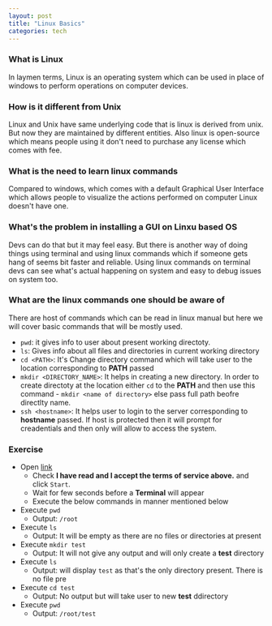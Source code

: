 ```yaml
---
layout: post
title: "Linux Basics"
categories: tech
---
```


### What is Linux
In laymen terms, Linux is an operating system which can be used in place of windows to perform operations on computer devices. 

### How is it different from Unix
Linux and Unix have same underlying code that is linux is derived from unix. But now they are maintained by different entities. Also linux is open-source which means people using it don't need to purchase any license which comes with fee.

### What is the need to learn linux commands
Compared to windows, which comes with a default Graphical User Interface which allows people to visualize the actions performed on computer Linux doesn't have one.

### What's the problem in installing a GUI on Linxu based OS
Devs can do that but it may feel easy. But there is another way of doing things using terminal and using linux commands which if someone gets hang of seems bit faster and reliable. Using linux commands on terminal devs can see what's actual happening on system and easy to debug issues on system too.

### What are the linux commands one should be aware of
There are host of commands which can be read in linux manual but here we will cover basic commands that will be mostly used.

- `pwd`: it gives info to user about present working directoty.
- `ls`: Gives info about all files and directories in current working directory
- `cd <PATH>`: It's Change directory command which will take user to the location corresponding to **PATH** passed
- `mkdir <DIRECTORY_NAME>`: It helps in creating a new directory. In order to create directoty at the location either `cd` to the **PATH** and then use this command - `mkdir <name of directory>` else pass full path beofre directlty name.
- `ssh <hostname>`: It helps user to login to the server corresponding to **hostname** passed. If host is protected then it will prompt for creadentials and then only will allow to access the system.

### Exercise
- Open [link](https://linuxcontainers.org/lxd/try-it/)
  - Check **I have read and I accept the terms of service above.** and click `Start`. 
  - Wait for few seconds before a **Terminal** will appear
  - Execute the below commands in manner mentioned below
- Execute `pwd` 
    - Output: `/root`
- Execute `ls`
    - Output: It will be empty as there are no files or directories at present
- Execute `mkdir test`
    - Output: It will not give any output and will only create a **test** directory
- Execute `ls`
    - Output: will display `test` as that's the only directory present. There is no file pre
- Execute `cd test`
    - Output: No output but will take user to new **test** ddirectory
- Execute `pwd`
    - Output: `/root/test`